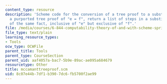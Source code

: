 ```yaml
---
content_type: resource
description: 'Scheme code for the conversion of a tree proof to a substitution proof:  Given
  a purported tree proof of "e = f", return a list of steps in a substitution proof
  of the same fact, inclusive of "e" but exclusive of "f".'
file: /media/courses/6-844-computability-theory-of-and-with-scheme-spring-2003/8c07e44b7df1b3907dc6fb5700f2ae99_mccamanttreeproof.scm
file_type: text/plain
learning_resource_types:
- Tools
ocw_type: OCWFile
parent_title: Tools
parent_type: CourseSection
parent_uid: aaf4057a-bac7-5b9e-89ac-ae095a684679
resourcetype: Other
title: mccamanttreeproof.scm
uid: 8c07e44b-7df1-b390-7dc6-fb5700f2ae99
---
```

